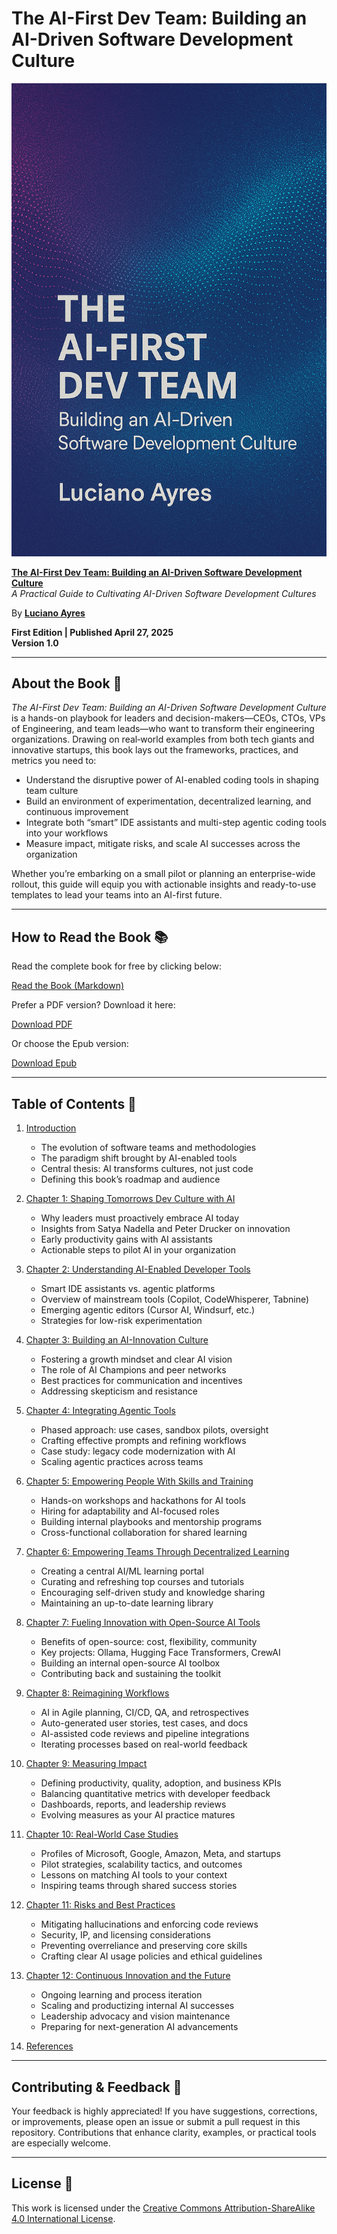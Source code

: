 # The AI-First Dev Team: Building an AI-Driven Software Development Culture

![Book Cover](./images/the_ai-first_dev_team_book_cover.png)

**[The AI-First Dev Team: Building an AI-Driven Software Development Culture](./The_AI-First_Dev_Team_Building_AI-Driven_Software_Development_Culture.md)**  
_A Practical Guide to Cultivating AI-Driven Software Development Cultures_

By **[Luciano Ayres](https://www.linkedin.com/in/lucianoayres/)**

**First Edition | Published April 27, 2025**  
**Version 1.0**

---

## About the Book 📖

_The AI-First Dev Team: Building an AI-Driven Software Development Culture_ is a hands-on playbook for leaders and decision-makers—CEOs, CTOs, VPs of Engineering, and team leads—who want to transform their engineering organizations. Drawing on real‐world examples from both tech giants and innovative startups, this book lays out the frameworks, practices, and metrics you need to:

- Understand the disruptive power of AI-enabled coding tools in shaping team culture
- Build an environment of experimentation, decentralized learning, and continuous improvement
- Integrate both “smart” IDE assistants and multi-step agentic coding tools into your workflows
- Measure impact, mitigate risks, and scale AI successes across the organization

Whether you’re embarking on a small pilot or planning an enterprise-wide rollout, this guide will equip you with actionable insights and ready-to-use templates to lead your teams into an AI-first future.

---

## How to Read the Book 📚

Read the complete book for free by clicking below:

[Read the Book (Markdown)](./The_AI-First_Dev_Team_Building_AI-Driven_Software_Development_Culture.md)

Prefer a PDF version? Download it here:

[Download PDF](./pdf/The_AI-First_Dev_Team_Building_an_AI-Driven_Software_Development_Culture_by_Luciano_Ayres.pdf)

Or choose the Epub version:

[Download Epub](./epub/The_AI-First_Dev_Team_Building_an_AI-Driven_Software_Development_Culture_by_Luciano_Ayres.epub)

---

## Table of Contents 📝

1. [Introduction](./The_AI-First_Dev_Team_Building_AI-Driven_Software_Development_Culture.md#introduction)

   - The evolution of software teams and methodologies
   - The paradigm shift brought by AI-enabled tools
   - Central thesis: AI transforms cultures, not just code
   - Defining this book’s roadmap and audience

2. [Chapter 1: Shaping Tomorrows Dev Culture with AI](./The_AI-First_Dev_Team_Building_AI-Driven_Software_Development_Culture.md#chapter-1-shaping-tomorrows-dev-culture-with-ai)

   - Why leaders must proactively embrace AI today
   - Insights from Satya Nadella and Peter Drucker on innovation
   - Early productivity gains with AI assistants
   - Actionable steps to pilot AI in your organization

3. [Chapter 2: Understanding AI-Enabled Developer Tools](./The_AI-First_Dev_Team_Building_AI-Driven_Software_Development_Culture.md#chapter-2-understanding-ai-enabled-developer-tools)

   - Smart IDE assistants vs. agentic platforms
   - Overview of mainstream tools (Copilot, CodeWhisperer, Tabnine)
   - Emerging agentic editors (Cursor AI, Windsurf, etc.)
   - Strategies for low-risk experimentation

4. [Chapter 3: Building an AI-Innovation Culture](./The_AI-First_Dev_Team_Building_AI-Driven_Software_Development_Culture.md#chapter-3-building-an-ai-innovation-culture)

   - Fostering a growth mindset and clear AI vision
   - The role of AI Champions and peer networks
   - Best practices for communication and incentives
   - Addressing skepticism and resistance

5. [Chapter 4: Integrating Agentic Tools](./The_AI-First_Dev_Team_Building_AI-Driven_Software_Development_Culture.md#chapter-4-integrating-agentic-tools)

   - Phased approach: use cases, sandbox pilots, oversight
   - Crafting effective prompts and refining workflows
   - Case study: legacy code modernization with AI
   - Scaling agentic practices across teams

6. [Chapter 5: Empowering People With Skills and Training](./The_AI-First_Dev_Team_Building_AI-Driven_Software_Development_Culture.md#chapter-5-empowering-people-with-skills-and-training)

   - Hands-on workshops and hackathons for AI tools
   - Hiring for adaptability and AI-focused roles
   - Building internal playbooks and mentorship programs
   - Cross-functional collaboration for shared learning

7. [Chapter 6: Empowering Teams Through Decentralized Learning](./The_AI-First_Dev_Team_Building_AI-Driven_Software_Development_Culture.md#chapter-6-empowering-teams-through-decentralized-learning)

   - Creating a central AI/ML learning portal
   - Curating and refreshing top courses and tutorials
   - Encouraging self-driven study and knowledge sharing
   - Maintaining an up-to-date learning library

8. [Chapter 7: Fueling Innovation with Open-Source AI Tools](./The_AI-First_Dev_Team_Building_AI-Driven_Software_Development_Culture.md#chapter-7-fueling-innovation-with-open-source-ai-tools)

   - Benefits of open-source: cost, flexibility, community
   - Key projects: Ollama, Hugging Face Transformers, CrewAI
   - Building an internal open-source AI toolbox
   - Contributing back and sustaining the toolkit

9. [Chapter 8: Reimagining Workflows](./The_AI-First_Dev_Team_Building_AI-Driven_Software_Development_Culture.md#chapter-8-reimagining-workflows)

   - AI in Agile planning, CI/CD, QA, and retrospectives
   - Auto-generated user stories, test cases, and docs
   - AI-assisted code reviews and pipeline integrations
   - Iterating processes based on real-world feedback

10. [Chapter 9: Measuring Impact](./The_AI-First_Dev_Team_Building_AI-Driven_Software_Development_Culture.md#chapter-9-measuring-impact)

    - Defining productivity, quality, adoption, and business KPIs
    - Balancing quantitative metrics with developer feedback
    - Dashboards, reports, and leadership reviews
    - Evolving measures as your AI practice matures

11. [Chapter 10: Real-World Case Studies](./The_AI-First_Dev_Team_Building_AI-Driven_Software_Development_Culture.md#chapter-10-real-world-case-studies)

    - Profiles of Microsoft, Google, Amazon, Meta, and startups
    - Pilot strategies, scalability tactics, and outcomes
    - Lessons on matching AI tools to your context
    - Inspiring teams through shared success stories

12. [Chapter 11: Risks and Best Practices](./The_AI-First_Dev_Team_Building_AI-Driven_Software_Development_Culture.md#chapter-11-risks-and-best-practices)

    - Mitigating hallucinations and enforcing code reviews
    - Security, IP, and licensing considerations
    - Preventing overreliance and preserving core skills
    - Crafting clear AI usage policies and ethical guidelines

13. [Chapter 12: Continuous Innovation and the Future](./The_AI-First_Dev_Team_Building_AI-Driven_Software_Development_Culture.md#chapter-12-continuous-innovation-and-the-future)

    - Ongoing learning and process iteration
    - Scaling and productizing internal AI successes
    - Leadership advocacy and vision maintenance
    - Preparing for next-generation AI advancements

14. [References](./The_AI-First_Dev_Team_Building_AI-Driven_Software_Development_Culture.md#references)

---

## Contributing & Feedback 🤝

Your feedback is highly appreciated! If you have suggestions, corrections, or improvements, please open an issue or submit a pull request in this repository. Contributions that enhance clarity, examples, or practical tools are especially welcome.

---

## License 📄

This work is licensed under the [Creative Commons Attribution-ShareAlike 4.0 International License](https://creativecommons.org/licenses/by-sa/4.0/).
